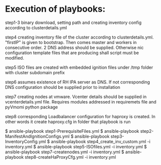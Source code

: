 # Execution of playbooks:
 step1-3 binary download, setting path and creating inventory config according to clusterdetails.yml

 step4 creating inventory file of the cluster according to clusterdetails.yml. "firstIP" is given to bootstrap. Then comes master and workers in consecutive order. 2 DNS address should be supplied. Otherwise nic configuration template files that are producing shall script must be modified.

 step5  ISO files are created with embedded ignition files under /tmp folder with cluster subdomain prefix

 step6 assumes existence of RH IPA server as DNS. If not corresponding DNS configuration should be supplied prior to installation

 step7 creating nodes at vmware. Vcenter details should be supplied in vcenterdetails.yml file. Requires modules addressed in requiremets file and pyVmomi  python package

 step8 corresponding Loadbalancer configuration for haproxy is created. In other words it create haproxy.cfg in folder that playbook is run


$ ansible-playbook step1-PrerequisiteFiles.yml 
$ ansible-playbook step2-ManifestAndIgnitionConfigs.yml 
$ ansible-playbook step3-InventoryConfig.yml 
$ ansible-playbook step4_create_inv_custom.yml -i inventory.yml 
$ ansible-playbook step5-ISOfiles.yml -i inventory.yml 
$ ansible-playbook step7-createnodes.yml -i inventory.yml 
$ ansible-playbook step8-createHaProxyCfg.yml -i inventory.yml 


